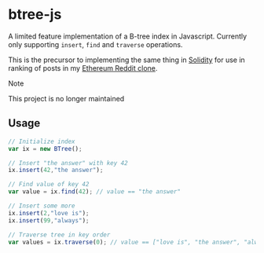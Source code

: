 # btree-js
A limited feature implementation of a B-tree index in Javascript. Currently only supporting `insert`, `find` and `traverse` operations.

This is the precursor to implementing the same thing in [Solidity](https://solidity.readthedocs.io/en/develop/index.html) for use in ranking of posts in my [Ethereum Reddit clone](https://github.com/kaa/eth-talk).

> [!NOTE]
> This project is no longer maintained

## Usage
```javascript
// Initialize index
var ix = new BTree();

// Insert "the answer" with key 42
ix.insert(42,"the answer"); 

// Find value of key 42
var value = ix.find(42); // value == "the answer"

// Insert some more
ix.insert(2,"love is");
ix.insert(99,"always");

// Traverse tree in key order
var values = ix.traverse(0); // value == ["love is", "the answer", "always"]
```
